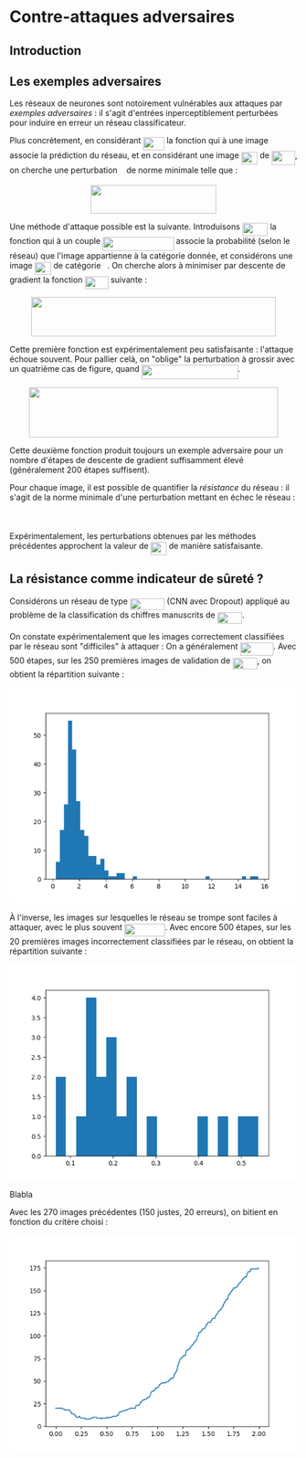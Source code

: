 # Contre-attaques adversaires

## Introduction

## Les exemples adversaires
Les réseaux de neurones sont notoirement vulnérables aux attaques par *exemples adversaires* : il s'agit d'entrées inperceptiblement perturbées pour induire en erreur un réseau classificateur.

Plus concrètement, en considérant <img src="https://rawgit.com/maxdinech/car-crash/master/docs/svgs/d6e11b752ad953712a64bc8c88ba6b6a.svg?invert_in_darkmode" align=middle width=36.919905pt height=22.831379999999992pt/> la fonction qui à une image associe la prédiction du réseau, et en considérant une image <img src="https://rawgit.com/maxdinech/car-crash/master/docs/svgs/179d2870187b498a3d368676c476d2c3.svg?invert_in_darkmode" align=middle width=28.52685pt height=21.683310000000006pt/> de <img src="https://rawgit.com/maxdinech/car-crash/master/docs/svgs/5bee02fc7a8ca5372bb2192f7bb6a799.svg?invert_in_darkmode" align=middle width=41.002829999999996pt height=24.65759999999998pt/>, on cherche une perturbation <img src="https://rawgit.com/maxdinech/car-crash/master/docs/svgs/89f2e0d2d24bcf44db73aab8fc03252c.svg?invert_in_darkmode" align=middle width=7.873024500000003pt height=14.155350000000013pt/> de norme minimale telle que :

<p align="center"><img src="https://rawgit.com/maxdinech/car-crash/master/docs/svgs/174ec305bf2bff7a03422b142ec0864e.svg?invert_in_darkmode" align=middle width=219.58694999999997pt height=49.31553pt/></p>

Une méthode d'attaque possible est la suivante. Introduisons <img src="https://rawgit.com/maxdinech/car-crash/master/docs/svgs/ada5d22dcf9db66090e7c98e48a2196c.svg?invert_in_darkmode" align=middle width=44.68233000000001pt height=22.831379999999992pt/> la fonction qui à un couple <img src="https://rawgit.com/maxdinech/car-crash/master/docs/svgs/48f63ac3caedbe4ad874af62e676cbfb.svg?invert_in_darkmode" align=middle width=124.28921999999999pt height=24.65759999999998pt/> associe la probabilité (selon le réseau) que l'image appartienne à la catégorie donnée, et considérons une image <img src="https://rawgit.com/maxdinech/car-crash/master/docs/svgs/179d2870187b498a3d368676c476d2c3.svg?invert_in_darkmode" align=middle width=28.52685pt height=21.683310000000006pt/> de catégorie <img src="https://rawgit.com/maxdinech/car-crash/master/docs/svgs/3e18a4a28fdee1744e5e3f79d13b9ff6.svg?invert_in_darkmode" align=middle width=7.113876000000004pt height=14.155350000000013pt/>. On cherche alors à minimiser par descente de gradient la fonction <img src="https://rawgit.com/maxdinech/car-crash/master/docs/svgs/412737f1db96536b7345d3593320d88d.svg?invert_in_darkmode" align=middle width=41.118825pt height=22.46574pt/> suivante :

<p align="center"><img src="https://rawgit.com/maxdinech/car-crash/master/docs/svgs/2871ac7e396d5a4c24b491b283edb6a4.svg?invert_in_darkmode" align=middle width=428.3234999999999pt height=69.041775pt/></p>

Cette première fonction est expérimentalement peu satisfaisante : l'attaque échoue souvent. Pour pallier celà, on "oblige" la perturbation à grossir avec un quatrième cas de figure, quand <img src="https://rawgit.com/maxdinech/car-crash/master/docs/svgs/563e25d8bdf05f1f9f015f13c49a8b21.svg?invert_in_darkmode" align=middle width=168.77470499999998pt height=24.65759999999998pt/>.

<p align="center"><img src="https://rawgit.com/maxdinech/car-crash/master/docs/svgs/a6dd4c694e07d132e2ae279442b3739f.svg?invert_in_darkmode" align=middle width=436.5438pt height=88.76801999999999pt/></p>

Cette deuxième fonction produit toujours un exemple adversaire pour un nombre d'étapes de descente de gradient suffisamment élevé (généralement 200 étapes suffisent).

Pour chaque image, il est possible de quantifier la *résistance* du réseau : il s'agit de la norme minimale d'une perturbation mettant en échec le réseau :

<p align="center"><img src="https://rawgit.com/maxdinech/car-crash/master/docs/svgs/b9a76c472a8e734d0bb1a242b4f8b356.svg?invert_in_darkmode" align=middle width=393.82694999999995pt height=16.438356pt/></p>

Expérimentalement, les perturbations obtenues par les méthodes précédentes approchent la valeur de <img src="https://rawgit.com/maxdinech/car-crash/master/docs/svgs/b482c509424d573ea9b38bd47c807d5f.svg?invert_in_darkmode" align=middle width=27.96816pt height=22.46574pt/> de manière satisfaisante.

## La résistance comme indicateur de sûreté ?

Considérons un réseau de type <img src="https://rawgit.com/maxdinech/car-crash/master/docs/svgs/61feaa69f87be5f87163b0ef43b33a43.svg?invert_in_darkmode" align=middle width=60.41046pt height=20.09139000000001pt/> (CNN avec Dropout) appliqué au problème de la classification ds chiffres manuscrits de <img src="https://rawgit.com/maxdinech/car-crash/master/docs/svgs/328aebe52d5ae49b0a885beb672532f3.svg?invert_in_darkmode" align=middle width=43.15047pt height=20.09139000000001pt/>.

On constate expérimentalement que les images correctement classifiées par le réseau sont "difficiles" à attaquer : On a généralement <img src="https://rawgit.com/maxdinech/car-crash/master/docs/svgs/a3a1d86d0e372d137485db55387dce19.svg?invert_in_darkmode" align=middle width=58.104915pt height=22.46574pt/>. Avec 500 étapes, sur les 250 premières images de validation de <img src="https://rawgit.com/maxdinech/car-crash/master/docs/svgs/328aebe52d5ae49b0a885beb672532f3.svg?invert_in_darkmode" align=middle width=43.15047pt height=20.09139000000001pt/>, on obtient la répartition suivante :

![Histogramme 1](images/hist_1.png)

À l'inverse, les images sur lesquelles le réseau se trompe sont faciles à attaquer, avec le plus souvent <img src="https://rawgit.com/maxdinech/car-crash/master/docs/svgs/8465fd591d6c57b78a48087f5fe9e85b.svg?invert_in_darkmode" align=middle width=70.890435pt height=22.46574pt/>. Avec encore 500 étapes, sur les 20 premières images incorrectement classifiées par le réseau, on obtient la répartition suivante :

![Histogramme 1](images/hist_2.png)

Blabla

Avec les 270 images précédentes (150 justes, 20 erreurs), on bitient en fonction du critère choisi :

![Critère](images/critere.png)